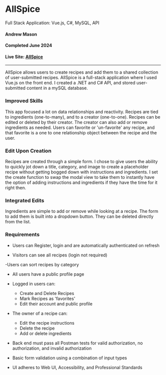 # AllSpice
Full Stack Application: Vue.js, C#, MySQL, API

#### Andrew Mason
#### Completed June 2024
#### Live Site: [AllSpice](https://all_spice_csharp.andrewmason.dev/)

***

AllSpice allows users to create recipes and add them to a shared collection of user-submitted recipes. AllSpice is a full-stack application where I used Vue.js on the front end. I created a .NET and C# API, and stored user-submitted content in a mySQL database.

### Improved Skills
This app focused a lot on data relationships and reactivity. Recipes are tied to ingredients (one-to-many), and to a creator (one-to-one). Recipes can be edited or deleted by their creator. The creator can also add or remove ingredients as needed. Users can favorite or 'un-favorite' any recipe, and that favorite is a one to one relationship object between the recipe and the user.

### Edit Upon Creation
Recipes are created through a simple form. I chose to give users the ability to quickly jot down a title, category, and image to create a placeholder recipe without getting bogged down with instructions and ingredients. I set the create function to swap the modal view to take them to instantly have the option of adding instructions and ingredients if they have the time for it right then.

### Integrated Edits
Ingredients are simple to add or remove while looking at a recipe. The form to add them is built into a dropdown button. They can be deleted directly from the list.

### Requirements
- Users can Register, login and are automatically authenticated on refresh

- Visitors can see all recipes (login not required)

-Users can sort recipes by category

- All users have a public profile page

- Logged in users can: 
	- Create and Delete Recipes
	- Mark Recipes as 'favorites'
	- Edit their account and public profile

- The owner of a recipe can:
	- Edit the recipe instructions
	- Delete the recipe
	- Add or delete ingredients

- Back end must pass all Postman tests for valid authorization, no authorization, and invalid authorization

- Basic form validation using a combination of input types

- UI adheres to Web UI, Accessibility, and Professional Standards

